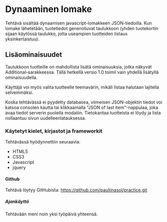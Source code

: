# Dynaaminen lomake
Tehtävä sisältää dynaamisen javascript-lomakkeen JSON-tiedoilla. Kun lomake lähetetään, tuotetiedot generoituvat taulukkoon (yhden tuotekortin sijaan käytössä taulukko, jotta useampien tuotteiden listaus yksinkertaistuu).

## Lisäominaisuudet
Taulukkoon tuotteille on mahdollista lisätä ominaisuuksia, jotka näkyvät Additional-sarakkeessa. Tällä hetkellä versio 1.0 toimii vain yhdellä lisätyllä ominaisuudella.

Käyttäjä voi myös valita tuotteelle teemavärin, mikäli listaa halutaan lajitella selvemmäksi.

Koska tehtävässä ei pyydetty databasea, viimeisen JSON-objektin tiedot voi katsoa consolen kautta tai klikkaamalla "JSON of last item"-nappulaa, joka avaa tiedot serverin puolella modaliin. Tietokantaa tuotteista ei löydy ja lista nollaantuu sivun uudelleenlatauksessa.

### Käytetyt kielet, kirjastot ja frameworkit
Tehtävässä hyödynnettiin seuraavia:
- HTML5
- CSS3
- Javascript
- jquery

#### Github
Tehtävä löytyy GitHubista:
https://github.com/pauliinasol/practice.git

##### Ajankäyttö
Tehtävään meni noin yksi työpäivä yhteensä.
